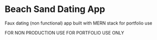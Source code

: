 # Beach Sand Dating App

Faux dating (non functional) app built with MERN stack for portfolio use

FOR NON PRODUCTION USE
FOR PORTFOLIO USE ONLY